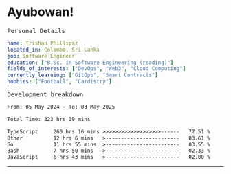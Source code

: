 # Ayubowan!

<samp>Personal Details</samp>

```yaml
name: Trishan Phillipsz
located_in: Colombo, Sri Lanka
job: Software Engineer
education: ["B.Sc. in Software Engineering (reading)"]
fields_of_interests: ["DevOps", "Web3", "Cloud Computing"]
currently_learning: ["GitOps", "Smart Contracts"]
hobbies: ["Football", "Cardistry"]
```

<samp>Development breakdown</samp>

<!--START_SECTION:waka-->

```txt
From: 05 May 2024 - To: 03 May 2025

Total Time: 323 hrs 39 mins

TypeScript     260 hrs 16 mins >>>>>>>>>>>>>>>>>>>------   77.51 %
Other          12 hrs 6 mins   >------------------------   03.61 %
Go             11 hrs 55 mins  >------------------------   03.55 %
Bash           7 hrs 50 mins   >------------------------   02.33 %
JavaScript     6 hrs 43 mins   >------------------------   02.00 %
```

<!--END_SECTION:waka-->

---
